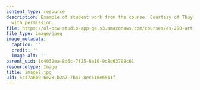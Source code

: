 ```yaml
---
content_type: resource
description: Example of student work from the course. Courtesy of Thuy-Tien Le. Used
  with permission.
file: https://ol-ocw-studio-app-qa.s3.amazonaws.com/courses/es-298-art-of-color-spring-2005/5c47a6b96e28b2a77b478ec510e6511f_image2.jpg
file_type: image/jpeg
image_metadata:
  caption: ''
  credit: ''
  image-alt: ''
parent_uid: 1c4032ea-8d6c-7f25-6a10-9d8d63799c61
resourcetype: Image
title: image2.jpg
uid: 5c47a6b9-6e28-b2a7-7b47-8ec510e6511f
---
```

